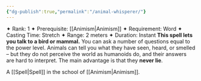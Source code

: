 ```yaml
---
{"dg-publish":true,"permalink":"/animal-whisperer/"}
---
```


✦ Rank: 1
✦ Prerequisite: [[Animism\|Animism]]
✦ Requirement: Word
✦ Casting Time: Stretch
✦ Range: 2 meters
✦ Duration: Instant
**This spell lets you talk to a bird or mammal.** You can ask
a number of questions equal to the power level. Animals
can tell you what they have seen, heard, or smelled – but
they do not perceive the world as humanoids do, and their
answers are hard to interpret. The main advantage is that
they **never lie**.

A [[Spell\|Spell]] in the school of [[Animism\|Animism]].